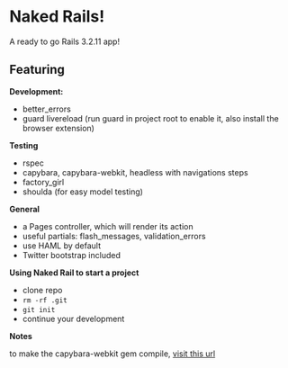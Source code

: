 # Naked Rails!
A ready to go Rails 3.2.11 app!

## Featuring

**Development:**
- better_errors
- guard livereload (run guard in project root to enable it, also install the browser extension)

**Testing**
- rspec
- capybara, capybara-webkit, headless with navigations steps
- factory_girl
- shoulda (for easy model testing)

**General**
- a Pages controller, which will render its action
- useful partials: flash_messages, validation_errors
- use HAML by default
- Twitter bootstrap included

**Using Naked Rail to start a project**
- clone repo
- `rm -rf .git`
- `git init`
- continue your development

**Notes**

to make the capybara-webkit gem compile, [visit this url](https://github.com/thoughtbot/capybara-webkit/wiki/Installing-Qt-and-compiling-capybara-webkit)
